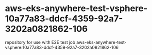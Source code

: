 # aws-eks-anywhere-test-vsphere-10a77a83-ddcf-4359-92a7-3202a0821862-106
repository for use with E2E test job aws-eks-anywhere-test-vsphere:10a77a83-ddcf-4359-92a7-3202a0821862-106
